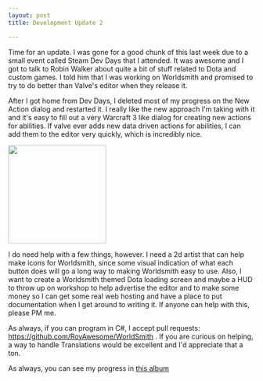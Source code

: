 ```yaml
---
layout: post
title: Development Update 2

---
```


Time for an update.  I was gone for a good chunk of this last week due to a small event called Steam Dev Days that I attended.  It was awesome and I got to talk to Robin Walker about quite a bit of stuff related to Dota and custom games.  I told him that I was working on Worldsmith and promised to try to do better than Valve's editor when they release it.  

After I got home from Dev Days, I deleted most of my progress on the New Action dialog and restarted it.  I really like the new approach I'm taking with it and it's easy to fill out a very Warcraft 3 like dialog for creating new actions for abilities.  If valve ever adds new data driven actions for abilities, I can add them to the editor very quickly, which is incredibly nice. 



<a href="http://i.imgur.com/2nTj7C0.png" data-lightbox="image-1" title="My caption"> <img src="http://i.imgur.com/2nTj7C0.png" width="200" height="200" /> </a>


I do need help with a few things, however.  I need a 2d artist that can help make icons for Worldsmith, since some visual indication of what each button does will go a long way to making Worldsmith easy to use.  Also, I want to create a Worldsmith themed Dota loading screen and maybe a HUD to throw up on workshop to help advertise the editor and to make some money so I can get some real web hosting and have a place to put documentation when I get around to writing it.  If anyone can help with this, please PM me.

As always, if you can program in C#, I accept pull requests: https://github.com/RoyAwesome/WorldSmith .  If you are curious on helping, a way to handle Translations would be excellent and I'd appreciate that a ton.  


As always, you can see my progress in [this album](http://imgur.com/a/xGOwR#0)

